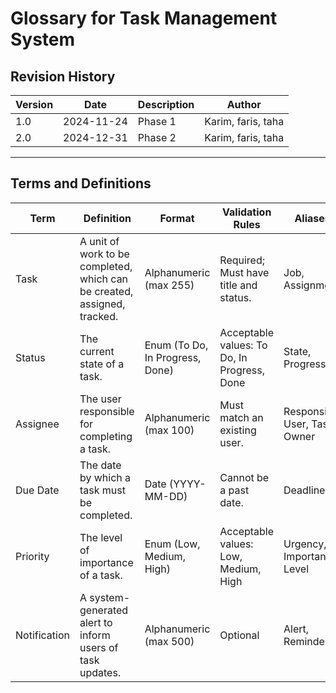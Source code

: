 # Glossary for Task Management System

## Revision History

| Version | Date       | Description | Author             |
|---------|------------|-------------|--------------------|
| 1.0     | 2024-11-24 | Phase 1     | Karim, faris, taha |
| 2.0     | 2024-12-31 | Phase 2     | Karim, faris, taha |

---

## Terms and Definitions

| Term       | Definition                                                                 | Format                 | Validation Rules                  | Aliases                  |
|------------|-----------------------------------------------------------------------------|------------------------|-----------------------------------|--------------------------|
| Task       | A unit of work to be completed, which can be created, assigned, tracked.   | Alphanumeric (max 255) | Required; Must have title and status. | Job, Assignment         |
| Status     | The current state of a task.                                               | Enum (To Do, In Progress, Done) | Acceptable values: To Do, In Progress, Done | State, Progress         |
| Assignee   | The user responsible for completing a task.                                | Alphanumeric (max 100) | Must match an existing user.      | Responsible User, Task Owner |
| Due Date   | The date by which a task must be completed.                                | Date (YYYY-MM-DD)      | Cannot be a past date.            | Deadline                 |
| Priority   | The level of importance of a task.                                         | Enum (Low, Medium, High) | Acceptable values: Low, Medium, High | Urgency, Importance Level |
| Notification | A system-generated alert to inform users of task updates.                | Alphanumeric (max 500) | Optional                          | Alert, Reminder          |
